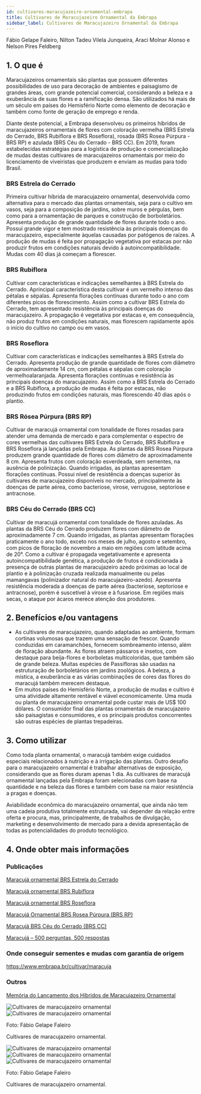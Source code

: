 ```yaml
---
id: cultivares-maracujazeiro-ornamental-embrapa
title: Cultivares de Maracujazeiro Ornamental da Embrapa
sidebar_label: Cultivares de Maracujazeiro Ornamental da Embrapa
---
```


<div className="center-textArticle">Fábio Gelape Faleiro, Nilton Tadeu Vilela Junqueira, Araci Molnar Alonso e Nelson Pires Feldberg</div>

## **1. O que é**

Maracujazeiros ornamentais são plantas que possuem
diferentes possibilidades de uso para decoração de ambientes e
paisagismo de grandes áreas, com grande potencial comercial,
considerando a beleza e a exuberância de suas flores e a
ramificação densa. São utilizados há mais de um século em
países do Hemisfério Norte como elemento de decoração e
também como fonte de geração de emprego e renda.

Diante deste potencial, a Embrapa desenvolveu os primeiros
híbridos de maracujazeiros ornamentais de flores com coloração
vermelha (BRS Estrela do Cerrado, BRS Rubiflora e BRS
Roseflora), rosada (BRS Rosea Púrpura - BRS RP) e azulada
(BRS Céu do Cerrado - BRS CC). Em 2019, foram estabelecidas
estratégias para a logística de produção e comercialização de
mudas destas cultivares de maracujazeiros ornamentais por
meio do licenciamento de viveiristas que produzem e enviam as
mudas para todo Brasil.

### BRS Estrela do Cerrado

Primeira cultivar híbrida de
maracujazeiro ornamental, desenvolvida como alternativa para o
mercado das plantas ornamentais, seja para o cultivo em vasos,
seja para a composição de jardins, sobre muros e pérgulas, bem
como para a ornamentação de parques e construção de
borboletários. Apresenta produção de grande quantidade de
flores durante todo o ano. Possui grande vigor e tem mostrado
resistência às principais doenças do maracujazeiro,
especialmente àquelas causadas por patógenos de raízes. A
produção de mudas é feita por propagação vegetativa por
estacas por não produzir frutos em condições naturais devido à
autoincompatibilidade. Mudas com 40 dias já começam a
florescer.

### BRS Rubiflora

Cultivar com características e indicações
semelhantes à BRS Estrela do Cerrado. Aprincipal característica
desta cultivar é um vermelho intenso das pétalas e sépalas.
Apresenta florações contínuas durante todo o ano com diferentes
picos de florescimento. Assim como a cultivar BRS Estrela do
Cerrado, tem apresentado resistência às principais doenças do
maracujazeiro. A propagação é vegetativa por estacas e, em
consequência, não produz frutos em condições naturais, mas
florescem rapidamente após o início do cultivo no campo ou em
vasos.

### BRS Roseflora

Cultivar com características e indicações
semelhantes à BRS Estrela do Cerrado. Apresenta produção de
grande quantidade de flores com diâmetro de aproximadamente
14 cm, com pétalas e sépalas com coloração vermelhoalaranjada. Apresenta florações contínuas e resistência às
principais doenças do maracujazeiro. Assim como a BRS Estrela
do Cerrado e a BRS Rubiflora, a produção de mudas é feita por
estacas, não produzindo frutos em condições naturais, mas
florescendo 40 dias após o plantio.

### BRS Rósea Púrpura (BRS RP)

Cultivar de maracujá
ornamental com tonalidade de flores rosadas para atender uma
demanda de mercado e para complementar o espectro de cores
vermelhas das cultivares BRS Estrela do Cerrado, BRS Rubiflora
e BRS Roseflora já lançadas pela Embrapa. As plantas da BRS
Rosea Púrpura produzem grande quantidade de flores com
diâmetro de aproximadamente 8 cm. Apresenta frutos com
coloração esverdeada, sem sementes, na ausência de
polinização. Quando irrigadas, as plantas apresentam florações
contínuas. Possui nível de resistência a doenças superior às
cultivares de maracujazeiro disponíveis no mercado,
principalmente às doenças de parte aérea, como bacteriose,
virose, verrugose, septoriose e antracnose.

### BRS Céu do Cerrado (BRS CC)

Cultivar de maracujá
ornamental com tonalidade de flores azuladas. As plantas da BRS
Céu do Cerrado produzem flores com diâmetro de
aproximadamente 7 cm. Quando irrigadas, as plantas
apresentam florações praticamente o ano todo, exceto nos meses
de julho, agosto e setembro, com picos de floração de novembro a
maio em regiões com latitude acima de 20°. Como a cultivar é
propagada vegetativamente e apresenta autoincompatibilidade
genética, a produção de frutos é condicionada à presença de
outras plantas de maracujazeiro azedo próximas ao local de
plantio e à polinização cruzada realizada manualmente ou pelas
mamangavas (polinizador natural do maracujazeiro-azedo).
Apresenta resistência moderada a doenças de parte aérea
(bacteriose, septoriose e antracnose), porém é suscetível à virose
e à fusariose. Em regiões mais secas, o ataque por ácaros merece
atenção dos produtores.

## **2. Benefícios e/ou vantagens**

- As cultivares de maracujazeiro, quando adaptadas ao
  ambiente, formam cortinas volumosas que trazem uma
  sensação de frescor. Quando conduzidas em caramanchões,
  fornecem sombreamento intenso, além de floração
  abundante. As flores atraem pássaros e insetos, com
  destaque para beija-flores e borboletas multicoloridas, que
  também são de grande beleza. Muitas espécies de
  Passifloras são usadas na estruturação de borboletários em
  jardins zoológicos. A beleza, a mística, a exuberância e as
  várias combinações de cores das flores do maracujá também
  merecem destaque.
- Em muitos países do Hemisfério Norte, a produção de mudas
  e cultivo é uma atividade altamente rentável e viável
  economicamente. Uma muda ou planta de maracujazeiro
  ornamental pode custar mais de US\$ 100 dólares. O
  consumidor final das plantas ornamentais de maracujazeiro
  são paisagistas e consumidores, e os principais produtos
  concorrentes são outras espécies de plantas trepadeiras.

## **3. Como utilizar**

Como toda planta ornamental, o maracujá também exige
cuidados especiais relacionados à nutrição e à irrigação das
plantas. Outro desafio para o maracujazeiro ornamental é
trabalhar alternativas de exposição, considerando que as flores
duram apenas 1 dia. As cultivares de maracujá ornamental
lançadas pela Embrapa foram selecionadas com base na
quantidade e na beleza das flores e também com base na maior
resistência a pragas e doenças.

Aviabilidade econômica do maracujazeiro ornamental, que ainda
não tem uma cadeia produtiva totalmente estruturada, vai
depender da relação entre oferta e procura, mas, principalmente,
de trabalhos de divulgação, marketing e desenvolvimento de
mercado para a devida apresentação de todas as
potencialidades do produto tecnológico.

## **4. Onde obter mais informações**

### Publicações

[Maracujá ornamental BRS Estrela do Cerrado](https://bit.ly/2RiAFlC)

[Maracujá ornamental BRS Rubiflora](https://bit.ly/2QXuK6s)

[Maracujá ornamental BRS Roseflora](https://bit.ly/2RluHAA)

[Maracujá Ornamental BRS Rosea Púrpura (BRS RP)](https://bit.ly/2uWYFDp)

[Maracujá BRS Céu do Cerrado (BRS CC)](https://bit.ly/2RlSctb)

[Maracujá – 500 perguntas, 500 respostas](https://bit.ly/2Nvoq3S)

### Onde conseguir sementes e mudas com garantia de origem

https://www.embrapa.br/cultivar/maracuja

### Outros

[Memória do Lançamento dos Híbridos de Maracujazeiro Ornamental](https://bit.ly/2TFobaH)

<div className="image-Box">

![Cultivares de maracujazeiro ornamental](./img/docs/33_maracujazeiro_ornamental/FOTO_01.jpg)
![Cultivares de maracujazeiro ornamental](./img/docs/33_maracujazeiro_ornamental/FOTO_02.jpg)

Foto: Fábio Gelape Faleiro

</div>

<div class="center-textImage">
Cultivares de maracujazeiro ornamental.
</div>

<div className="image-Box">

![Cultivares de maracujazeiro ornamental](./img/docs/33_maracujazeiro_ornamental/FOTO_03.jpg)
![Cultivares de maracujazeiro ornamental](./img/docs/33_maracujazeiro_ornamental/FOTO_04.jpg)
![Cultivares de maracujazeiro ornamental](./img/docs/33_maracujazeiro_ornamental/FOTO_05.jpg)

Foto: Fábio Gelape Faleiro

</div>

<div class="center-textImage">
Cultivares de maracujazeiro ornamental.
</div>
